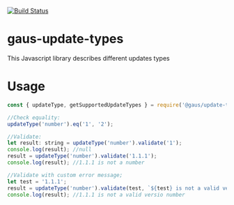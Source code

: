 [![Build Status](https://codebuild.eu-west-1.amazonaws.com/badges?uuid=eyJlbmNyeXB0ZWREYXRhIjoiMzdadE12Q25IbEJ5YXNUMkR1NWZ4VVVpSmEvMnhKd0dlWkRsQkp6eHR6bU9kQzA2Rnp6VC9lb1haZlQvZTIyWTAzdGhPd1RicU9YWFdLZy9YRWFzdDRZPSIsIml2UGFyYW1ldGVyU3BlYyI6ImJWczZha3RnczRPNDd3K1UiLCJtYXRlcmlhbFNldFNlcmlhbCI6MX0%3D&branch=master)](https://eu-west-1.console.aws.amazon.com/codesuite/codebuild/projects/gaus-update-types/history)

# gaus-update-types

This Javascript library describes different updates types

# Usage

```javascript
const { updateType, getSupportedUpdateTypes } = require('@gaus/update-types');

//Check equality:
updateType('number').eq('1', '2');

//Validate:
let result: string = updateType('number').validate('1');
console.log(result); //null
result = updateType('number').validate('1.1.1');
console.log(result); //1.1.1 is not a number

//Validate with custom error message;
let test = '1.1.1';
result = updateType('number').validate(test, `${test} is not a valid version number`);
console.log(result); //1.1.1 is not a valid versio number
```
